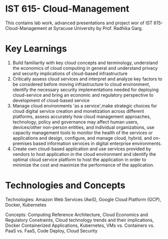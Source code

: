 # IST 615- Cloud-Management
This contains lab work, advanced presentations and project wor of IST 615- Cloud-Management at Syracuse University by Prof. Radhika Garg.

# Key Learnings
1. Build familiarity with key cloud concepts and terminology, understand the economics of cloud computing in general and understand privacy and security implications of cloud-based infrastructure
2. Critically assess cloud services and interpret and analyze key factors to be considered before moving infrastructure to cloud environment, identify the necessary security implementations needed for deploying cloud-service and bring an economic and regulatory perspective to development of cloud-based service
3. Manage cloud environments 'as a service',make strategic choices for cloud digital service creation and monetization across different platforms, assess accurately how cloud management approaches, technology, policy and governance may affect human users, devices/other non-person entities,
and individual organizations, use capacity management tools to monitor the health of the services or applications and design, configure, and manage cloud, hybrid, and on-premises based information services in digital enterprise environments.
4. Create own cloud-based application and use services provided by vendors to host application in the cloud environment and identify the optimal cloud service platform to host the application in order to minimize the cost and maximize the performance of the application.

# Technologies and Concepts
Technologies: Amazon Web Services (AwS), Google Cloud Platform (GCP), Docker, Kubernetes

Concepts: Computing Reference Architecture, Cloud Economics and Regulatory Constraints, Cloud technology trends and their implications, Docker Containerized Applications, Kubernetes, VMs vs. Containers vs. PaaS vs. FaaS, Code Deploy, Cloud Security

